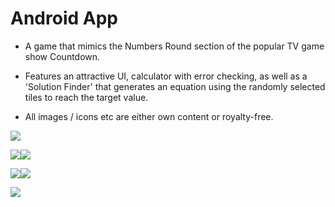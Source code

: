 # Android App

- A game that mimics the Numbers Round section of the popular TV game show Countdown.

- Features an attractive UI, calculator with error checking, as well as a 'Solution Finder' that generates an equation using the randomly selected tiles to reach the target value.

- All images / icons etc are either own content or royalty-free.


<img style="max-width:100%;height:auto;" src="https://i.ibb.co/4YYB9pt/App-Landing-Page.jpg">

<img style="max-width:200px;height:auto;" src="https://i.ibb.co/Kjt74SP/01start.png"><img style="max-width:200px;height:auto;" src="https://i.ibb.co/5FfSVp1/03target.png">

<img style="max-width:50%;height:auto;" src="https://i.ibb.co/Y067smp/05calculating.png"><img style="max-width:50%;height:auto;" src="https://i.ibb.co/K9SLLz1/06menu.png">

<img style="max-width:50%;height:auto;" src="https://i.ibb.co/MpN8hpQ/07solutionshow.png">
